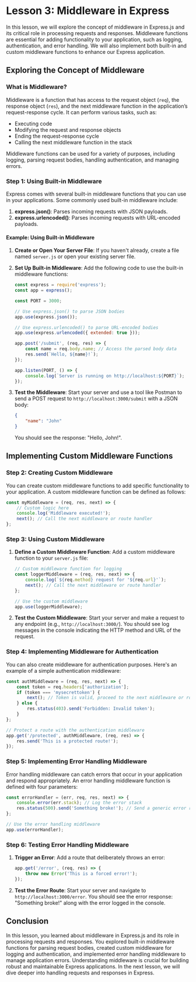 # Lesson 3: Middleware in Express

In this lesson, we will explore the concept of middleware in Express.js and its critical role in processing requests and responses. Middleware functions are essential for adding functionality to your application, such as logging, authentication, and error handling. We will also implement both built-in and custom middleware functions to enhance our Express application.

## Exploring the Concept of Middleware

### What is Middleware?

Middleware is a function that has access to the request object (`req`), the response object (`res`), and the next middleware function in the application’s request-response cycle. It can perform various tasks, such as:

- Executing code
- Modifying the request and response objects
- Ending the request-response cycle
- Calling the next middleware function in the stack

Middleware functions can be used for a variety of purposes, including logging, parsing request bodies, handling authentication, and managing errors.

### Step 1: Using Built-in Middleware

Express comes with several built-in middleware functions that you can use in your applications. Some commonly used built-in middleware include:

1. **express.json()**: Parses incoming requests with JSON payloads.
2. **express.urlencoded()**: Parses incoming requests with URL-encoded payloads.

#### Example: Using Built-in Middleware

1. **Create or Open Your Server File**: If you haven't already, create a file named `server.js` or open your existing server file.

2. **Set Up Built-in Middleware**: Add the following code to use the built-in middleware functions:

   ```javascript
   const express = require('express');
   const app = express();

   const PORT = 3000;

   // Use express.json() to parse JSON bodies
   app.use(express.json());

   // Use express.urlencoded() to parse URL-encoded bodies
   app.use(express.urlencoded({ extended: true }));

   app.post('/submit', (req, res) => {
       const name = req.body.name; // Access the parsed body data
       res.send(`Hello, ${name}!`);
   });

   app.listen(PORT, () => {
       console.log(`Server is running on http://localhost:${PORT}`);
   });
   ```

3. **Test the Middleware**: Start your server and use a tool like Postman to send a POST request to `http://localhost:3000/submit` with a JSON body:

   ```json
   {
       "name": "John"
   }
   ```

   You should see the response: "Hello, John!".

## Implementing Custom Middleware Functions

### Step 2: Creating Custom Middleware

You can create custom middleware functions to add specific functionality to your application. A custom middleware function can be defined as follows:

```javascript
const myMiddleware = (req, res, next) => {
    // Custom logic here
    console.log('Middleware executed!');
    next(); // Call the next middleware or route handler
};
```

### Step 3: Using Custom Middleware

1. **Define a Custom Middleware Function**: Add a custom middleware function to your `server.js` file:

   ```javascript
   // Custom middleware function for logging
   const loggerMiddleware = (req, res, next) => {
       console.log(`${req.method} request for '${req.url}'`);
       next(); // Call the next middleware or route handler
   };

   // Use the custom middleware
   app.use(loggerMiddleware);
   ```

2. **Test the Custom Middleware**: Start your server and make a request to any endpoint (e.g., `http://localhost:3000/`). You should see log messages in the console indicating the HTTP method and URL of the request.

### Step 4: Implementing Middleware for Authentication

You can also create middleware for authentication purposes. Here's an example of a simple authentication middleware:

```javascript
const authMiddleware = (req, res, next) => {
    const token = req.headers['authorization'];
    if (token === 'mysecrettoken') {
        next(); // Token is valid, proceed to the next middleware or route handler
    } else {
        res.status(403).send('Forbidden: Invalid token');
    }
};

// Protect a route with the authentication middleware
app.get('/protected', authMiddleware, (req, res) => {
    res.send('This is a protected route!');
});
```

### Step 5: Implementing Error Handling Middleware

Error handling middleware can catch errors that occur in your application and respond appropriately. An error handling middleware function is defined with four parameters:

```javascript
const errorHandler = (err, req, res, next) => {
    console.error(err.stack); // Log the error stack
    res.status(500).send('Something broke!'); // Send a generic error response
};

// Use the error handling middleware
app.use(errorHandler);
```

### Step 6: Testing Error Handling Middleware

1. **Trigger an Error**: Add a route that deliberately throws an error:

   ```javascript
   app.get('/error', (req, res) => {
       throw new Error('This is a forced error!');
   });
   ```

2. **Test the Error Route**: Start your server and navigate to `http://localhost:3000/error`. You should see the error response: "Something broke!" along with the error logged in the console.

## Conclusion

In this lesson, you learned about middleware in Express.js and its role in processing requests and responses. You explored built-in middleware functions for parsing request bodies, created custom middleware for logging and authentication, and implemented error handling middleware to manage application errors. Understanding middleware is crucial for building robust and maintainable Express applications. In the next lesson, we will dive deeper into handling requests and responses in Express.